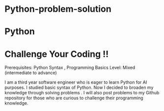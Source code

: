 # Python-problem-solution
# Python 
# Challenge Your Coding !!

Prerequisites: Python Syntax , Programming Basics
Level: Mixed (intermediate to advance)

I am a third year software engineer who is eager to 
learn Python for AI purposes. I studied basic syntax
of Python. Now I decided to broaden my knowledge through
solving problems . I will also post problems to my Github 
repository for those who are curious to challenge their 
programming knowledge.

